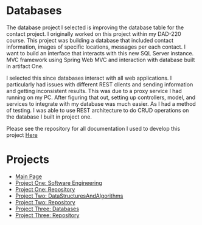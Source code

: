 # Databases

The database project I selected is improving the database table for the contact project. I originally worked on this project within my DAD-220 course. This project was building a database that included contact information, images of specific locations, messages per each contact. I want to build an interface that interacts with this new SQL Server instance. MVC framework using Spring Web MVC and interaction with database built in artifact One.

I selected this since databases interact with all web applications. I particularly had issues with different REST clients and sending information and getting inconsistent results. This was due to a proxy service I had running on my PC. After figuring that out, setting up controllers, model, and services to integrate with my database was much easier. As I had a method of testing. I was able to use REST architecture to do CRUD operations on the database I built in project one.

Please see the repository for all documentation I used to develop this project [Here](https://github.com/FranklinAf/FranklinAf.github.io/tree/main/Databases)<br>

# Projects
* [Main Page](https://franklinaf.github.io/)
* [Project One: Software Engineering](https://franklinaf.github.io/SoftwareEngineering.html)<br>
* [Project One: Repository](https://github.com/FranklinAf/FranklinAf.github.io/tree/main/SoftwareEngineering)<br>
* [Project Two: DataStructuresAndAlgorithms](https://franklinaf.github.io/DataStructuresAndAlgorithms.html)<br>
* [Project Two: Repository](https://github.com/FranklinAf/FranklinAf.github.io/tree/main/DataStructuresAndAlgorithms)<br>
* [Project Three: Databases](https://franklinaf.github.io/Databases.html)<br>
* [Project Three: Repository](https://github.com/FranklinAf/FranklinAf.github.io/tree/main/Databases)<br>
